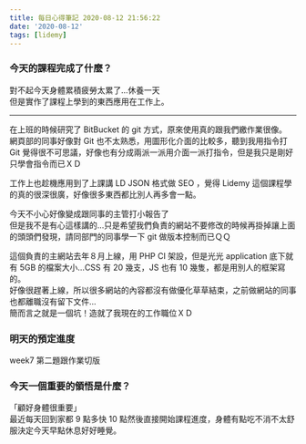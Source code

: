 ```yaml
---
title: 每日心得筆記 2020-08-12 21:56:22
date: '2020-08-12'
tags: [lidemy]
---
```


### 今天的課程完成了什麼？

對不起今天身體累積疲勞太累了...休養一天  
但是實作了課程上學到的東西應用在工作上。

---

在上班的時候研究了 BitBucket 的 git 方式，原來使用真的跟我們繳作業很像。  
網頁部的同事好像對 Git 也不太熟悉，用圖形化介面的比較多，聽到我用指令打 Git 覺得很不可思議，好像也有分成兩派一派用介面一派打指令，但是我只是剛好只學會指令而已ＸＤ

工作上也趁機應用到了上課講 LD JSON 格式做 SEO ，覺得 Lidemy 這個課程學的真的很深很廣，好像很多東西都比別人再多會一點。

今天不小心好像變成跟同事的主管打小報告了  
但是我不是有心這樣講的...只是希望我們負責的網站不要修改的時候再掛掉讓上面的頭頭們發現，請同部門的同事學一下 git 做版本控制而已ＱＱ

這個負責的主網站去年８月上線，用 PHP CI 架設，但是光光 application 底下就有 5GB 的檔案大小...CSS 有 20 幾支，JS 也有 10 幾隻，都是用別人的框架寫的。  
好像很趕著上線，所以很多網站的內容都沒有做優化草草結束，之前做網站的同事也都離職沒有留下文件...  
簡而言之就是一個坑！造就了我現在的工作職位ＸＤ

### 明天的預定進度

week7 第二題跟作業切版

### 今天一個重要的領悟是什麼？

「顧好身體很重要」  
最近每天回到家都 9 點多快 10 點然後直接開始課程進度，身體有點吃不消不太舒服決定今天早點休息好好睡覺。
